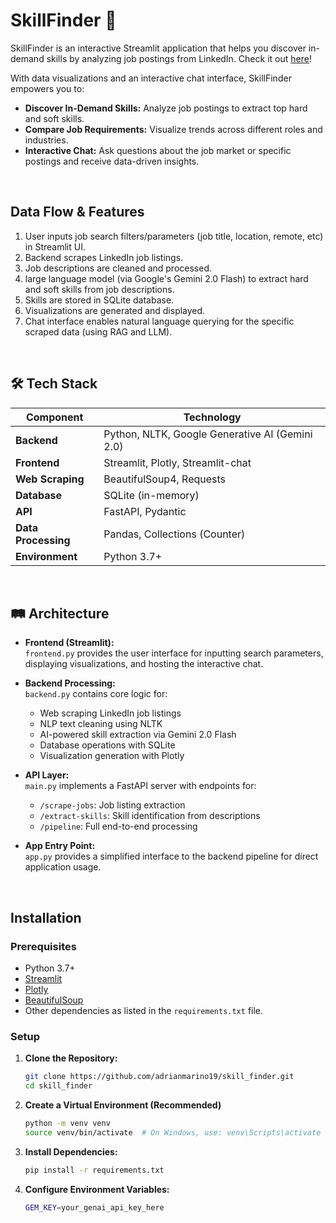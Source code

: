 # SkillFinder 🔭

SkillFinder is an interactive Streamlit application that helps you discover in-demand skills by analyzing job postings from LinkedIn. Check it out [here](https://skillfinder.streamlit.app/)! 

With data visualizations and an interactive chat interface, SkillFinder empowers you to:

- **Discover In-Demand Skills:** Analyze job postings to extract top hard and soft skills.
- **Compare Job Requirements:** Visualize trends across different roles and industries.
- **Interactive Chat:** Ask questions about the job market or specific postings and receive data-driven insights.

<br>

## Data Flow & Features

1. User inputs job search filters/parameters (job title, location, remote, etc) in Streamlit UI.
2. Backend scrapes LinkedIn job listings.
3. Job descriptions are cleaned and processed.
4. large language model (via Google's Gemini 2.0 Flash) to extract hard and soft skills from job descriptions.
5. Skills are stored in SQLite database.
6. Visualizations are generated and displayed.
7. Chat interface enables natural language querying for the specific scraped data (using RAG and LLM).

 
<br>

## 🛠️ Tech Stack

| Component          | Technology                               |
|--------------------|------------------------------------------|
| **Backend**        | Python, NLTK, Google Generative AI (Gemini 2.0) |
| **Frontend**       | Streamlit, Plotly, Streamlit-chat        |
| **Web Scraping**   | BeautifulSoup4, Requests                 |
| **Database**       | SQLite (in-memory)                       |
| **API**            | FastAPI, Pydantic                        |
| **Data Processing**| Pandas, Collections (Counter)            |
| **Environment**    | Python 3.7+               |

<br>

## 🛤️ Architecture

- **Frontend (Streamlit):**  
  `frontend.py` provides the user interface for inputting search parameters, displaying visualizations, and hosting the interactive chat.

- **Backend Processing:**  
  `backend.py` contains core logic for:
  - Web scraping LinkedIn job listings
  - NLP text cleaning using NLTK
  - AI-powered skill extraction via Gemini 2.0 Flash
  - Database operations with SQLite
  - Visualization generation with Plotly

- **API Layer:**  
  `main.py` implements a FastAPI server with endpoints for:
  - `/scrape-jobs`: Job listing extraction
  - `/extract-skills`: Skill identification from descriptions
  - `/pipeline`: Full end-to-end processing

- **App Entry Point:**  
  `app.py` provides a simplified interface to the backend pipeline for direct application usage.

<br>

## Installation

### Prerequisites

- Python 3.7+
- [Streamlit](https://streamlit.io/)
- [Plotly](https://plotly.com/python/)
- [BeautifulSoup](https://www.crummy.com/software/BeautifulSoup/bs4/doc/)
- Other dependencies as listed in the `requirements.txt` file.

### Setup

1. **Clone the Repository:**

   ```bash
   git clone https://github.com/adrianmarino19/skill_finder.git
   cd skill_finder

2. **Create a Virtual Environment (Recommended)**

    ```bash
    python -m venv venv
    source venv/bin/activate  # On Windows, use: venv\Scripts\activate

3. **Install Dependencies:**

    ```bash
    pip install -r requirements.txt

4. **Configure Environment Variables:**

    ```bash
    GEM_KEY=your_genai_api_key_here

